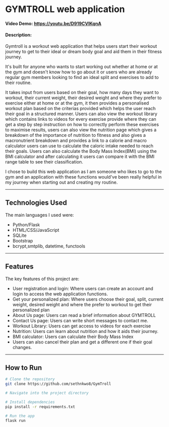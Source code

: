 # GYMTROLL web application
#### Video Demo: https://youtu.be/D919CVIKqnA

####  Description: 
Gymtroll is a workout web application that helps users start their workout journey to get to their ideal or dream body goal and aid them in their fitness journey.
 
 It's built for anyone who wants to start working out whether at home or at the gym and doesn't know how to go about it or users who are already regular gym members looking to find an ideal split and exercises to add to their routine. 

 It takes input from users based on their goal, how many days they want to workout, their current weight, their desired weight and where they prefer to exercise either at home or at the gym, it then provides a personalised workout plan based on the criterias provided which helps the user reach their goal in a structured manner. Users can also view the workout library which contains links to videos for every exercise provide where they can get a step by step instruction on how to correctly perform these exercises to maximise results, users can also view the nutrition page which gives a breakdown of the importance of nutrition to fitness and also gives a macronutrient breakdown and provides a link to a calorie and macro calculator users can use to calculate the caloric intake needed to reach their goals. Users can also calculate the Body Mass Index(BMI) using the BMI calculator and after calculating it users can compare it with the BMI range table to see their classification. 
 
 I chose to build this web application as I am someone who likes to go to the gym and an application with these functions would've been really helpful in my journey when starting out and creating my routine.

---
##  Technologies Used

The main languages I used were:
- Python/Flask
- HTML/CSS/JavaScript
- SQLite
- Bootstrap
- bcrypt,smtplib, datetime, functools

---

##  Features
The key features of this project are:
- User registration and login: Where users can create an account and login to access the web application functions.
- Get your personalized plan: Where users choose their goal, split, current weight, desired weight and where the prefer to workout to get their personalized plan
- About Us page: Users can read a brief information about GYMTROLL
- Contact Us page: Users can write short messages to contact me.
- Workout Library: Users can get access to videos for each exercise
- Nutrition: Users can learn about nutrition and how it aids their journey.
- BMI calculator: Users can calculate their Body Mass Index
- Users can also cancel their plan and get a different one if their goal changes.
---

##  How to Run
```bash
# Clone the repository
git clone https://github.com/sethnkwo8/GymTroll

# Navigate into the project directory

# Install dependencies
pip install -r requirements.txt

# Run the app
flask run
